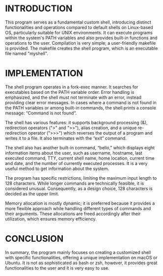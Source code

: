 # INTRODUCTION
This program serves as a fundamental custom shell, introducing distinct functionalities and operations compared to default shells on Linux-based OS, particularly suitable for UNIX environments. It can execute programs within the system's PATH variables and also provides built-in functions and operations to the user. Compilation is very simple; a user-friendly makefile is provided. The makefile creates the shell program, which is an executable file named "myshell".

# IMPLEMENTATION

The shell program operates in a fork-exec manner. It searches for executables based on the PATH variable order. Error handling is emphasized, and the shell must not terminate with an error, instead providing clear error messages. In cases where a command is not found in the PATH variables or among built-in commands, the shell prints a console message: “Command is not found”.

The shell has various features: it supports background processing (&), redirection operators (">" and ">>"), alias creation, and a unique re-redirection operator (">>>") which reverses the output of a program and writes it to a file. It also terminates with the “exit” command. 

The shell also has another built-in command, “bello,” which displays eight information items about the user, such as username, hostname, last executed command, TTY, current shell name, home location, current time and date, and the number of currently executed processes. It is a very useful method to get information about the system.

The program has specific restrictions, limiting the maximum input length to 128 characters.  While longer commands are technically feasible, it is considered unusual. Consequently, as a design choice, 128 characters is decided as the upper limit. 

Memory allocation is mostly dynamic; it is preferred because it provides a more flexible approach while handling different types of commands and their arguments. These allocations are freed accordingly after their utilization, which ensures memory efficiency.

# CONCLUSION
In summary, the program mainly focuses on creating a customized shell with specific functionalities, offering a unique implementation on macOS or Ubuntu. It is not as sophisticated as bash or zsh, however, it provides great functionalities to the user and it is very easy to use.  


